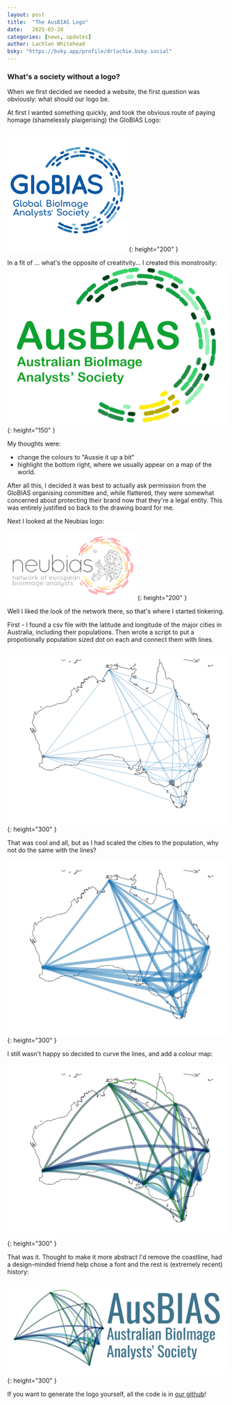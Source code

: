 ```yaml
---
layout: post
title:  "The AusBIAS Logo"
date:   2025-03-28
categories: [news, updates]
author: Lachlan Whitehead
bsky: "https://bsky.app/profile/drlachie.bsky.social"
---
```


### What's a society without a logo? 

When we first decided we needed a website, the first question was obviously: what should our logo be. 

At first I wanted something quickly, and took the obvious route of paying homage (shamelessly plaigerising) the GloBIAS Logo:

![Globias Logo](/assets/images/globias_logo.png){: height="200" }

In a fit of ... what's the opposite of creatitvity... I created this monstrosity: 
![Original Ausbias Logo](/assets/images/old_logo_DoNotUse.png){: height="150" }


My thoughts were: 

- change the colours to "Aussie it up a bit" 
- highlight the bottom right, where we usually appear on a map of the world. 


After all this, I decided it was best to actually ask permission from the GloBIAS organising committee and, while flattered, they were somewhat concerned about protecting their brand now that they're a legal entity. This was entirely justified so back to the drawing board for me.

Next I looked at the Neubias logo: 

![Neubias Logo](/assets/images/neubias_logo.png){: height="200" }

Well I liked the look of the network there, so that's where I started tinkering. 

First - I found a csv file with the latitude and longitude of the major cities in Australia, including their populations. Then wrote a script to put a propotionally population sized dot on each and connect them with lines.

![Australia with striaght lines connecting population centers](/assets/images/straight_lines.png){: height="300" }

That was cool and all, but as I had scaled the cities to the population, why not do the same with the lines? 

![Getting closer](/assets/images/scale_lines.png){: height="300" }

I still wasn't happy so decided to curve the lines, and add a colour map: 

![Almost there...](/assets/images/almost_final.png){: height="300" }

That was it. Thought to make it more abstract I'd remove the coastline, had a design-minded friend help chose a font and the rest is (extremely recent) history:

![Ausbias Final Logo](/assets/images/banner_logo.png){: height="300" }

If you want to generate the logo yourself, all the code is in [our github](https://github.com/ausbias/ausbias.github.io/tree/main/logo_stuff)! 
